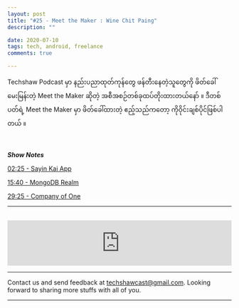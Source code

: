 ```yaml
---
layout: post
title: "#25 - Meet the Maker : Wine Chit Paing"
description: ""

date: 2020-07-10
tags: tech, android, freelance
comments: true

--- 
```


Techshaw Podcast မှာ နည်းပညာထုတ်ကုန်တွေ ဖန်တီးနေတဲ့သူတွေကို ဖိတ်ခေါ် မေးမြန်းတဲ့ Meet the Maker ဆိုတဲ့ အစီအစဉ်တစ်ခုထပ်တိုးထားတယ်နော် ။ ဒီတစ်ပတ်ရဲ့ Meet the Maker မှာ ဖိတ်ခေါ်ထားတဲ့ ဧည့်သည်ကတော့ ကိုဝိုင်းချစ်ပိုင်ဖြစ်ပါတယ် ။ 

<br/>

<p><em><strong>Show Notes</strong></em></p>
<p><a href="https://play.google.com/store/apps/details?id=com.winechitpaing.accountmanager">02:25 - Sayin Kai App</a></p>
<p><a href="https://www.mongodb.com/realm">15:40 - MongoDB Realm</a></p>
<p><a href="https://www.goodreads.com/book/show/37570605-company-of-one">29:25 - Company of One</a></p>

***


<br/>

<iframe src="https://anchor.fm/techshaw/embed/episodes/Meet-the-Maker--Ko-Wine-Chit-Paing-eghr0b" height="102px" width="100%" frameborder="0" scrolling="no"></iframe>


***



Contact us and send feedback at [techshawcast@gmail.com](mailto:techshawcast@gmail.com). Looking forward to sharing more stuffs with all of you.

---